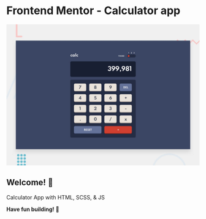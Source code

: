 # Frontend Mentor - Calculator app

![Design preview for the Calculator app coding challenge](./assets/design/desktop-preview.jpg)

## Welcome! 👋

Calculator App with HTML, SCSS, & JS

**Have fun building!** 🚀
